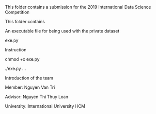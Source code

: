 This folder contains a submission for the 2019 International Data Science Competition 

This folder contains 

An executable file for being used with the private dataset

exe.py

Instruction

chmod +x exe.py

./exe.py ...

Introduction of the team

Member: Nguyen Van Tri

Advisor: Nguyen Thi Thuy Loan

University: International University HCM




